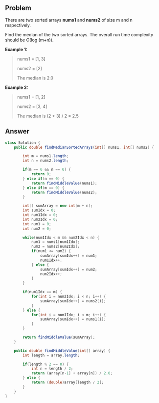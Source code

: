 ## Problem

There are two sorted arrays **nums1** and **nums2** of size m and n respectively.

Find the median of the two sorted arrays. The overall run time complexity should be O(log (m+n)).

**Example 1:**

> nums1 = [1, 3]
>
> nums2 = [2]
>
> The median is 2.0

**Example 2:**

> nums1 = [1, 2]
>
> nums2 = [3, 4]
>
> The median is (2 + 3) / 2 = 2.5



## Answer

```java
class Solution {
    public double findMedianSortedArrays(int[] nums1, int[] nums2) {

        int m = nums1.length;
        int n = nums2.length;

        if(m == 0 && n == 0) {
            return 0;
        } else if(n == 0) {
            return findMiddleValue(nums1);
        } else if(m == 0) {
            return findMiddleValue(nums2);
        }

        int[] sumArray = new int[m + n];
        int sumIdx = 0;
        int num1Idx = 0;
        int num2Idx = 0;
        int num1 = 0;
        int num2 = 0;

        while(num1Idx < m && num2Idx < n) {
            num1 = nums1[num1Idx];
            num2 = nums2[num2Idx];
            if(num1 <= num2) {
                sumArray[sumIdx++] = num1;
                num1Idx++;
            } else {
                sumArray[sumIdx++] = num2;
                num2Idx++;
            }
        }

        if(num1Idx == m) {
            for(int i = num2Idx; i < n; i++) {
                sumArray[sumIdx++] = nums2[i];
            }
        } else {
            for(int i = num1Idx; i < m; i++) {
                sumArray[sumIdx++] = nums1[i];
            }
        }

        return findMiddleValue(sumArray);
    }

    public double findMiddleValue(int[] array) {
        int length = array.length;

        if(length % 2 == 0) {
            int n = length / 2;
            return (array[n-1] + array[n]) / 2.0;
        } else {
            return (double)array[length / 2];
        }
    }
}
```

